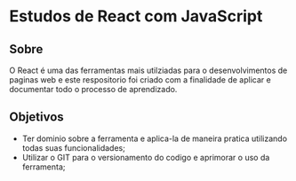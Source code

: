 # Estudos de React com JavaScript

## Sobre
O React é uma das ferramentas mais utilziadas para o desenvolvimentos de paginas web e este respositorio foi criado com a finalidade de aplicar e documentar todo o processo de aprendizado.

## Objetivos

- Ter dominio sobre a ferramenta e aplica-la de maneira pratica utilizando todas suas funcionalidades;
- Utilizar o GIT para o versionamento do codigo e aprimorar o uso da ferramenta;
